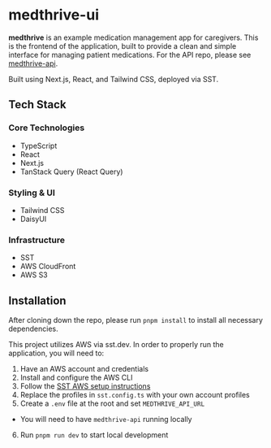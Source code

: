 # medthrive-ui

**medthrive** is an example medication management app for caregivers. This is the frontend of the application, built to provide a clean and simple interface for managing patient medications.  For the API repo, please see [medthrive-api](https://github.com/radiylon/medthrive-api).

Built using Next.js, React, and Tailwind CSS, deployed via SST.

## Tech Stack

### Core Technologies
- TypeScript
- React
- Next.js
- TanStack Query (React Query)

### Styling & UI
- Tailwind CSS
- DaisyUI

### Infrastructure
- SST
- AWS CloudFront
- AWS S3

## Installation

After cloning down the repo, please run `pnpm install` to install all necessary dependencies.

This project utilizes AWS via sst.dev. In order to properly run the application, you will need to:

1. Have an AWS account and credentials
2. Install and configure the AWS CLI
3. Follow the [SST AWS setup instructions](https://sst.dev/docs/aws-accounts/)
4. Replace the profiles in `sst.config.ts` with your own account profiles
5. Create a `.env` file at the root and set `MEDTHRIVE_API_URL`
- You will need to have `medthrive-api` running locally
6. Run `pnpm run dev` to start local development
